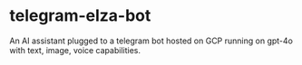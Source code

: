 # telegram-elza-bot
An AI assistant plugged to a telegram bot hosted on GCP running on gpt-4o with text, image, voice capabilities.

